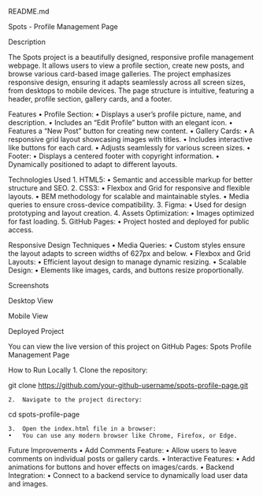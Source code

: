 README.md

Spots - Profile Management Page

Description

The Spots project is a beautifully designed, responsive profile management webpage. It allows users to view a profile section, create new posts, and browse various card-based image galleries. The project emphasizes responsive design, ensuring it adapts seamlessly across all screen sizes, from desktops to mobile devices. The page structure is intuitive, featuring a header, profile section, gallery cards, and a footer.

Features
• Profile Section:
• Displays a user’s profile picture, name, and description.
• Includes an “Edit Profile” button with an elegant icon.
• Features a “New Post” button for creating new content.
• Gallery Cards:
• A responsive grid layout showcasing images with titles.
• Includes interactive like buttons for each card.
• Adjusts seamlessly for various screen sizes.
• Footer:
• Displays a centered footer with copyright information.
• Dynamically positioned to adapt to different layouts.

Technologies Used 1. HTML5:
• Semantic and accessible markup for better structure and SEO. 2. CSS3:
• Flexbox and Grid for responsive and flexible layouts.
• BEM methodology for scalable and maintainable styles.
• Media queries to ensure cross-device compatibility. 3. Figma:
• Used for design prototyping and layout creation. 4. Assets Optimization:
• Images optimized for fast loading. 5. GitHub Pages:
• Project hosted and deployed for public access.

Responsive Design Techniques
• Media Queries:
• Custom styles ensure the layout adapts to screen widths of 627px and below.
• Flexbox and Grid Layouts:
• Efficient layout design to manage dynamic resizing.
• Scalable Design:
• Elements like images, cards, and buttons resize proportionally.

Screenshots

Desktop View

Mobile View

Deployed Project

You can view the live version of this project on GitHub Pages:
Spots Profile Management Page

How to Run Locally 1. Clone the repository:

git clone https://github.com/your-github-username/spots-profile-page.git

    2.	Navigate to the project directory:

cd spots-profile-page

    3.	Open the index.html file in a browser:
    •	You can use any modern browser like Chrome, Firefox, or Edge.

Future Improvements
• Add Comments Feature:
• Allow users to leave comments on individual posts or gallery cards.
• Interactive Features:
• Add animations for buttons and hover effects on images/cards.
• Backend Integration:
• Connect to a backend service to dynamically load user data and images.
